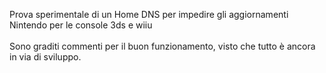 ﻿Prova sperimentale di un Home DNS per impedire gli aggiornamenti Nintendo per le console 3ds e wiiu<br>
<br>
Sono graditi commenti per il buon funzionamento, visto che tutto è ancora in via di sviluppo.
